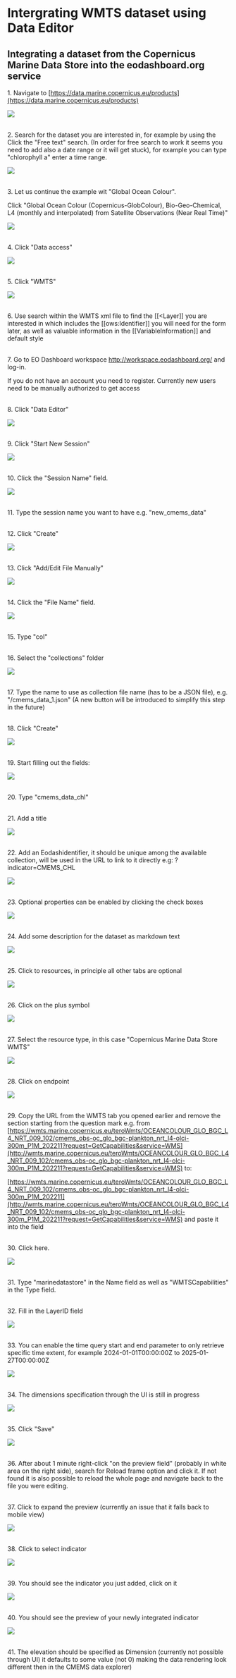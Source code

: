 # Intergrating WMTS dataset using Data Editor

## Integrating a dataset from the Copernicus Marine Data Store into the eodashboard.org service


1\. Navigate to [https://data.marine.copernicus.eu/products](https://data.marine.copernicus.eu/products)

![](https://ajeuwbhvhr.cloudimg.io/https://colony-recorder.s3.amazonaws.com/files/2025-04-25/48b4e82c-878c-4d00-a7c0-ac012bb0d57c/ascreenshot.jpeg?tl_px=55,98&br_px=1431,867&force_format=jpeg&q=100&width=1120.0)

\
2\. Search for the dataset you are interested in, for example by using the Click the "Free text" search. (In order for free search to work it seems you need to add also a date range or it will get stuck), for example you can type "chlorophyll a" enter a time range.

![](https://ajeuwbhvhr.cloudimg.io/https://colony-recorder.s3.amazonaws.com/files/2025-04-25/48b4e82c-878c-4d00-a7c0-ac012bb0d57c/ascreenshot.jpeg?tl_px=0,25&br_px=1376,794&force_format=jpeg&q=100&width=1120.0&wat=1&wat_opacity=0.7&wat_gravity=northwest&wat_url=https://colony-recorder.s3.us-west-1.amazonaws.com/images/watermarks/FB923C_standard.png&wat_pad=215,277)

\
3\. Let us continue the example wit "Global Ocean Colour".

Click "Global Ocean Colour (Copernicus-GlobColour), Bio-Geo-Chemical, L4 (monthly and interpolated) from Satellite Observations (Near Real Time)"

![](https://ajeuwbhvhr.cloudimg.io/https://colony-recorder.s3.amazonaws.com/files/2025-04-25/57663edc-293c-45c2-a269-b2e39dce7073/ascreenshot.jpeg?tl_px=0,196&br_px=1376,966&force_format=jpeg&q=100&width=1120.0&wat=1&wat_opacity=0.7&wat_gravity=northwest&wat_url=https://colony-recorder.s3.us-west-1.amazonaws.com/images/watermarks/FB923C_standard.png&wat_pad=401,448)

\
4\. Click "Data access"

![](https://ajeuwbhvhr.cloudimg.io/https://colony-recorder.s3.amazonaws.com/files/2025-04-25/220415b4-7472-4da6-9f56-ae5503d6123a/ascreenshot.jpeg?tl_px=0,0&br_px=1376,769&force_format=jpeg&q=100&width=1120.0&wat=1&wat_opacity=0.7&wat_gravity=northwest&wat_url=https://colony-recorder.s3.us-west-1.amazonaws.com/images/watermarks/FB923C_standard.png&wat_pad=156,265)

\
5\. Click "WMTS"

![](https://ajeuwbhvhr.cloudimg.io/https://colony-recorder.s3.amazonaws.com/files/2025-04-25/3254cf73-3c4e-4a83-9c41-05cd737e2789/ascreenshot.jpeg?tl_px=110,196&br_px=1487,966&force_format=jpeg&q=100&width=1120.0&wat=1&wat_opacity=0.7&wat_gravity=northwest&wat_url=https://colony-recorder.s3.us-west-1.amazonaws.com/images/watermarks/FB923C_standard.png&wat_pad=935,426)

\
6\. Use search within the WMTS xml file to find the [[&lt;Layer]] you are interested in which includes the [[ows:Identifier]] you will need for the form later, as well as valuable  information in the [[VariableInformation]] and default style

\
7\. Go to EO Dashboard workspace <http://workspace.eodashboard.org/> and log-in.

If you do not have an account you need to register. Currently new users need to be manually authorized to get access

\
8\. Click "Data Editor"

![](https://ajeuwbhvhr.cloudimg.io/https://colony-recorder.s3.amazonaws.com/files/2025-04-25/8007bc3f-c097-4138-899d-f2e948c989d0/ascreenshot.jpeg?tl_px=0,0&br_px=1376,769&force_format=jpeg&q=100&width=1120.0&wat=1&wat_opacity=0.7&wat_gravity=northwest&wat_url=https://colony-recorder.s3.us-west-1.amazonaws.com/images/watermarks/FB923C_standard.png&wat_pad=55,77)

\
9\. Click "Start New Session"

![](https://ajeuwbhvhr.cloudimg.io/https://colony-recorder.s3.amazonaws.com/files/2025-04-25/5e188fe6-a81d-4b31-b0d5-ffe6aef63943/ascreenshot.jpeg?tl_px=239,0&br_px=1487,696&force_format=jpeg&q=100&width=1120.0&wat=1&wat_opacity=0.7&wat_gravity=northwest&wat_url=https://colony-recorder.s3.us-west-1.amazonaws.com/images/watermarks/FB923C_standard.png&wat_pad=985,54)

\
10\. Click the "Session Name" field.

![](https://ajeuwbhvhr.cloudimg.io/https://colony-recorder.s3.amazonaws.com/files/2025-04-25/8e156e95-0245-46e5-be81-204284178b52/ascreenshot.jpeg?tl_px=0,0&br_px=1247,696&force_format=jpeg&q=100&width=1120.0&wat=1&wat_opacity=0.7&wat_gravity=northwest&wat_url=https://colony-recorder.s3.us-west-1.amazonaws.com/images/watermarks/FB923C_standard.png&wat_pad=486,131)

\
11\. Type the session name you want to have e.g. "new_cmems_data"

\
12\. Click "Create"

![](https://ajeuwbhvhr.cloudimg.io/https://colony-recorder.s3.amazonaws.com/files/2025-04-25/fe93defb-9c28-4f24-ad17-dd76f23a096a/ascreenshot.jpeg?tl_px=239,0&br_px=1487,696&force_format=jpeg&q=100&width=1120.0&wat=1&wat_opacity=0.7&wat_gravity=northwest&wat_url=https://colony-recorder.s3.us-west-1.amazonaws.com/images/watermarks/FB923C_standard.png&wat_pad=926,131)

\
13\. Click "Add/Edit File Manually"

![](https://ajeuwbhvhr.cloudimg.io/https://colony-recorder.s3.amazonaws.com/files/2025-04-25/1c4f4adb-a6bf-4d81-b222-23ae1065f0b4/ascreenshot.jpeg?tl_px=87,269&br_px=1334,966&force_format=jpeg&q=100&width=1120.0&wat=1&wat_opacity=0.7&wat_gravity=northwest&wat_url=https://colony-recorder.s3.us-west-1.amazonaws.com/images/watermarks/FB923C_standard.png&wat_pad=524,396)

\
14\. Click the "File Name" field.

![](https://ajeuwbhvhr.cloudimg.io/https://colony-recorder.s3.amazonaws.com/files/2025-04-25/05dc372a-5b04-4c77-a1c3-c2dd70d82480/ascreenshot.jpeg?tl_px=239,0&br_px=1487,696&force_format=jpeg&q=100&width=1120.0&wat=1&wat_opacity=0.7&wat_gravity=northwest&wat_url=https://colony-recorder.s3.us-west-1.amazonaws.com/images/watermarks/FB923C_standard.png&wat_pad=693,120)

\
15\. Type "col"

\
16\. Select the "collections" folder

![](https://ajeuwbhvhr.cloudimg.io/https://colony-recorder.s3.amazonaws.com/files/2025-04-25/50df73fb-f52b-4ba0-81a2-bfc40b69ddfe/ascreenshot.jpeg?tl_px=0,0&br_px=1247,696&force_format=jpeg&q=100&width=1120.0&wat=1&wat_opacity=0.7&wat_gravity=northwest&wat_url=https://colony-recorder.s3.us-west-1.amazonaws.com/images/watermarks/FB923C_standard.png&wat_pad=517,184)

\
17\. Type the name to use as collection file name (has to be a JSON file), e.g. "/cmems_data_1.json" (A new button will be introduced to simplify this step in the future)

\
18\. Click "Create"

![](https://ajeuwbhvhr.cloudimg.io/https://colony-recorder.s3.amazonaws.com/files/2025-04-25/4a198f97-47b3-4322-bf4d-2c4461573401/ascreenshot.jpeg?tl_px=239,0&br_px=1487,696&force_format=jpeg&q=100&width=1120.0&wat=1&wat_opacity=0.7&wat_gravity=northwest&wat_url=https://colony-recorder.s3.us-west-1.amazonaws.com/images/watermarks/FB923C_standard.png&wat_pad=930,133)

\
19\. Start filling out the fields:

![](https://ajeuwbhvhr.cloudimg.io/https://colony-recorder.s3.amazonaws.com/files/2025-04-25/27329bfa-1663-41f7-aeee-dacac3ee3797/ascreenshot.jpeg?tl_px=0,48&br_px=1247,745&force_format=jpeg&q=100&width=1120.0&wat=1&wat_opacity=0.7&wat_gravity=northwest&wat_url=https://colony-recorder.s3.us-west-1.amazonaws.com/images/watermarks/FB923C_standard.png&wat_pad=305,277)

\
20\. Type "cmems_data_chl"

\
21\. Add a title

![](https://ajeuwbhvhr.cloudimg.io/https://colony-recorder.s3.amazonaws.com/files/2025-04-25/8ae36a77-5d9f-444b-bb1f-aa06b2d6349a/ascreenshot.jpeg?tl_px=0,220&br_px=1247,917&force_format=jpeg&q=100&width=1120.0&wat=1&wat_opacity=0.7&wat_gravity=northwest&wat_url=https://colony-recorder.s3.us-west-1.amazonaws.com/images/watermarks/FB923C_standard.png&wat_pad=270,277)

\
22\. Add an Eodashidentifier, it should be unique among the available collection, will be used in the URL to link to it directly e.g: ?indicator=CMEMS_CHL

![](https://ajeuwbhvhr.cloudimg.io/https://colony-recorder.s3.amazonaws.com/files/2025-04-25/48b75e45-03f1-4d4c-b57d-376ccceca67e/ascreenshot.jpeg?tl_px=0,269&br_px=1247,966&force_format=jpeg&q=100&width=1120.0&wat=1&wat_opacity=0.7&wat_gravity=northwest&wat_url=https://colony-recorder.s3.us-west-1.amazonaws.com/images/watermarks/FB923C_standard.png&wat_pad=316,360)

\
23\. Optional properties can be enabled by clicking the check boxes

![](https://ajeuwbhvhr.cloudimg.io/https://colony-recorder.s3.amazonaws.com/files/2025-04-25/79a980f3-c8a9-48a4-abcd-e33ec71883af/ascreenshot.jpeg?tl_px=0,269&br_px=1247,966&force_format=jpeg&q=100&width=1120.0&wat=1&wat_opacity=0.7&wat_gravity=northwest&wat_url=https://colony-recorder.s3.us-west-1.amazonaws.com/images/watermarks/FB923C_standard.png&wat_pad=224,350)

\
24\. Add some description for the dataset as markdown text

![](https://ajeuwbhvhr.cloudimg.io/https://colony-recorder.s3.amazonaws.com/files/2025-04-25/af314207-c735-4c45-86fd-01352b0c4f1a/ascreenshot.jpeg?tl_px=0,269&br_px=1247,966&force_format=jpeg&q=100&width=1120.0&wat=1&wat_opacity=0.7&wat_gravity=northwest&wat_url=https://colony-recorder.s3.us-west-1.amazonaws.com/images/watermarks/FB923C_standard.png&wat_pad=356,350)

\
25\. Click to resources, in principle all other tabs are optional

![](https://ajeuwbhvhr.cloudimg.io/https://colony-recorder.s3.amazonaws.com/files/2025-04-25/d2938331-8e0c-44e2-a773-75ae4aa636ce/ascreenshot.jpeg?tl_px=0,0&br_px=1247,696&force_format=jpeg&q=100&width=1120.0&wat=1&wat_opacity=0.7&wat_gravity=northwest&wat_url=https://colony-recorder.s3.us-west-1.amazonaws.com/images/watermarks/FB923C_standard.png&wat_pad=501,220)

\
26\. Click on the plus symbol

![](https://ajeuwbhvhr.cloudimg.io/https://colony-recorder.s3.amazonaws.com/files/2025-04-25/aaa034e6-50e0-42cb-8c6a-66850b0801a7/ascreenshot.jpeg?tl_px=0,31&br_px=1247,728&force_format=jpeg&q=100&width=1120.0&wat=1&wat_opacity=0.7&wat_gravity=northwest&wat_url=https://colony-recorder.s3.us-west-1.amazonaws.com/images/watermarks/FB923C_standard.png&wat_pad=306,277)

\
27\. Select the resource type, in this case "Copernicus Marine Data Store WMTS"

![](https://ajeuwbhvhr.cloudimg.io/https://colony-recorder.s3.amazonaws.com/files/2025-04-25/e789e2be-27c5-4c0f-8e16-ab78420e9c1d/ascreenshot.jpeg?tl_px=0,138&br_px=1247,835&force_format=jpeg&q=100&width=1120.0&wat=1&wat_opacity=0.7&wat_gravity=northwest&wat_url=https://colony-recorder.s3.us-west-1.amazonaws.com/images/watermarks/FB923C_standard.png&wat_pad=352,277)

\
28\. Click on endpoint

![](https://ajeuwbhvhr.cloudimg.io/https://colony-recorder.s3.amazonaws.com/files/2025-04-25/26abf052-89fb-44cb-b25a-f45738cc5f8f/ascreenshot.jpeg?tl_px=0,31&br_px=1247,728&force_format=jpeg&q=100&width=1120.0&wat=1&wat_opacity=0.7&wat_gravity=northwest&wat_url=https://colony-recorder.s3.us-west-1.amazonaws.com/images/watermarks/FB923C_standard.png&wat_pad=324,277)

\
29\. Copy the URL from the WMTS tab you opened earlier and remove the section starting from the question mark e.g. from [https://wmts.marine.copernicus.eu/teroWmts/OCEANCOLOUR_GLO_BGC_L4_NRT_009_102/cmems_obs-oc_glo_bgc-plankton_nrt_l4-olci-300m_P1M_202211?request=GetCapabilities&service=WMS](http://wmts.marine.copernicus.eu/teroWmts/OCEANCOLOUR_GLO_BGC_L4_NRT_009_102/cmems_obs-oc_glo_bgc-plankton_nrt_l4-olci-300m_P1M_202211?request=GetCapabilities&service=WMS) to:

[https://wmts.marine.copernicus.eu/teroWmts/OCEANCOLOUR_GLO_BGC_L4_NRT_009_102/cmems_obs-oc_glo_bgc-plankton_nrt_l4-olci-300m_P1M_202211](http://wmts.marine.copernicus.eu/teroWmts/OCEANCOLOUR_GLO_BGC_L4_NRT_009_102/cmems_obs-oc_glo_bgc-plankton_nrt_l4-olci-300m_P1M_202211?request=GetCapabilities&service=WMS)  and paste it into the field

\
30\. Click here.

![](https://ajeuwbhvhr.cloudimg.io/https://colony-recorder.s3.amazonaws.com/files/2025-04-25/3d3619ab-2ccc-4f31-88c7-8a31288265a7/ascreenshot.jpeg?tl_px=0,131&br_px=1247,828&force_format=jpeg&q=100&width=1120.0&wat=1&wat_opacity=0.7&wat_gravity=northwest&wat_url=https://colony-recorder.s3.us-west-1.amazonaws.com/images/watermarks/FB923C_standard.png&wat_pad=369,277)

\
31\. Type "marinedatastore" in the Name field as well as "WMTSCapabilities" in the Type field.

\
32\. Fill in the LayerID field

![](https://ajeuwbhvhr.cloudimg.io/https://colony-recorder.s3.amazonaws.com/files/2025-04-25/85b9a6d2-a8b5-4026-899e-bdb1b46e2c48/ascreenshot.jpeg?tl_px=0,182&br_px=1247,879&force_format=jpeg&q=100&width=1120.0&wat=1&wat_opacity=0.7&wat_gravity=northwest&wat_url=https://colony-recorder.s3.us-west-1.amazonaws.com/images/watermarks/FB923C_standard.png&wat_pad=304,277)

\
33\. You can enable the time query start and end parameter to only retrieve specific time extent, for example 2024-01-01T00:00:00Z to 2025-01-27T00:00:00Z

![](https://ajeuwbhvhr.cloudimg.io/https://colony-recorder.s3.amazonaws.com/files/2025-04-25/64c51603-2741-4619-a5f3-0247e1bdf6d2/ascreenshot.jpeg?tl_px=0,269&br_px=1247,966&force_format=jpeg&q=100&width=1120.0&wat=1&wat_opacity=0.7&wat_gravity=northwest&wat_url=https://colony-recorder.s3.us-west-1.amazonaws.com/images/watermarks/FB923C_standard.png&wat_pad=254,289)

\
34\. The dimensions specification through the UI is still in progress

![](https://ajeuwbhvhr.cloudimg.io/https://colony-recorder.s3.amazonaws.com/files/2025-04-25/a843da1c-4006-42b5-9a5e-2b85943907e4/ascreenshot.jpeg?tl_px=0,117&br_px=1247,814&force_format=jpeg&q=100&width=1120.0&wat=1&wat_opacity=0.7&wat_gravity=northwest&wat_url=https://colony-recorder.s3.us-west-1.amazonaws.com/images/watermarks/FB923C_standard.png&wat_pad=318,277)

\
35\. Click "Save"

![](https://ajeuwbhvhr.cloudimg.io/https://colony-recorder.s3.amazonaws.com/files/2025-04-25/1c75d088-759d-42cf-b3c5-04bb4c838541/ascreenshot.jpeg?tl_px=239,0&br_px=1487,696&force_format=jpeg&q=100&width=1120.0&wat=1&wat_opacity=0.7&wat_gravity=northwest&wat_url=https://colony-recorder.s3.us-west-1.amazonaws.com/images/watermarks/FB923C_standard.png&wat_pad=1012,53)

\
36\. After about 1 minute right-click "on the preview field" (probably in white area on the right side), search for Reload frame option and click it. If not found it is also possible to reload the whole page and navigate back to the file you were editing.

\
37\. Click to expand the preview (currently an issue that it falls back to mobile view)

![](https://ajeuwbhvhr.cloudimg.io/https://colony-recorder.s3.amazonaws.com/files/2025-04-25/05247c88-fa01-4048-beae-231d54fdaf35/ascreenshot.jpeg?tl_px=239,0&br_px=1487,696&force_format=jpeg&q=100&width=1120.0&wat=1&wat_opacity=0.7&wat_gravity=northwest&wat_url=https://colony-recorder.s3.us-west-1.amazonaws.com/images/watermarks/FB923C_standard.png&wat_pad=1052,194)

\
38\. Click to select indicator

![](https://ajeuwbhvhr.cloudimg.io/https://colony-recorder.s3.amazonaws.com/files/2025-04-25/0d12efc1-675e-497a-b21b-d3a9b0ba3a4b/ascreenshot.jpeg?tl_px=0,0&br_px=1244,695&force_format=jpeg&q=100&width=1120.0&wat=1&wat_opacity=0.7&wat_gravity=northwest&wat_url=https://colony-recorder.s3.us-west-1.amazonaws.com/images/watermarks/FB923C_standard.png&wat_pad=350,206)

\
39\. You should see the indicator you just added, click on it

![](https://ajeuwbhvhr.cloudimg.io/https://colony-recorder.s3.amazonaws.com/files/2025-04-25/840b56fe-94ea-415e-b2b6-f680e310b409/ascreenshot.jpeg?tl_px=0,37&br_px=1244,732&force_format=jpeg&q=100&width=1120.0&wat=1&wat_opacity=0.7&wat_gravity=northwest&wat_url=https://colony-recorder.s3.us-west-1.amazonaws.com/images/watermarks/FB923C_standard.png&wat_pad=370,277)

\
40\. You should see the preview of your newly integrated indicator

![](https://ajeuwbhvhr.cloudimg.io/https://colony-recorder.s3.amazonaws.com/files/2025-04-25/82c5a129-6080-48b4-86ab-92d5bdc522a7/ascreenshot.jpeg?tl_px=99,118&br_px=1344,813&force_format=jpeg&q=100&width=1120.0&wat=1&wat_opacity=0.7&wat_gravity=northwest&wat_url=https://colony-recorder.s3.us-west-1.amazonaws.com/images/watermarks/FB923C_standard.png&wat_pad=524,277)

\
41\. The elevation should be specified as Dimension (currently not possible through UI) it defaults to some value (not 0) making the data rendering look different then in the CMEMS data explorer)


